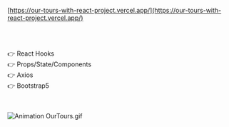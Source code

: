 [https://our-tours-with-react-project.vercel.app/](https://our-tours-with-react-project.vercel.app/)

<br>


<br>

👉 React Hooks <br>
👉 Props/State/Components <br>
👉 Axios <br>
👉 Bootstrap5 <br>

<br>

![Animation OurTours.gif](https://github.com/ridvankoseler/OurToursWithReactProject/blob/b2d0942e0d6e99c84400c458d6b723fb8397f121/Animation%20OurTours.gif)
